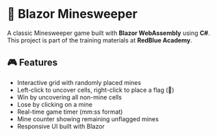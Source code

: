 # 🧨 Blazor Minesweeper

A classic Minesweeper game built with **Blazor WebAssembly** using **C#**.  
This project is part of the training materials at **RedBlue Academy**.

## 🎮 Features

- Interactive grid with randomly placed mines
- Left-click to uncover cells, right-click to place a flag (🚩)
- Win by uncovering all non-mine cells
- Lose by clicking on a mine
- Real-time game timer (mm:ss format)
- Mine counter showing remaining unflagged mines
- Responsive UI built with Blazor
